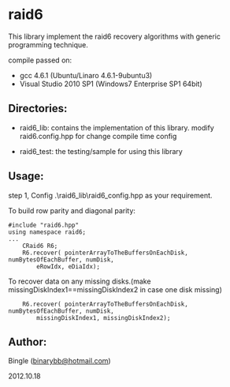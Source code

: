 raid6
=====

This library implement the raid6 recovery algorithms with generic programming technique.

compile passed on:
* gcc 4.6.1 (Ubuntu/Linaro 4.6.1-9ubuntu3) 
* Visual Studio 2010 SP1 (Windows7 Enterprise SP1 64bit)

Directories:
-------------
* raid6_lib:
	contains the implementation of this library.
	modify raid6.config.hpp for change compile time config

* raid6_test:
	the testing/sample for using this library


Usage: 
-------
step 1, Config .\raid6_lib\raid6_config.hpp as your requirement.  
  
To build row parity and diagonal parity: 

    #include "raid6.hpp"
    using namespace raid6;
    ...
        CRaid6 R6; 
        R6.recover( pointerArrayToTheBuffersOnEachDisk, numBytesOfEachBuffer, numDisk, 
        	eRowIdx, eDiaIdx);

To recover data on any missing disks.(make missingDiskIndex1==missingDiskIndex2 in case one disk missing)

        R6.recover( pointerArrayToTheBuffersOnEachDisk, numBytesOfEachBuffer, numDisk,
        	missingDiskIndex1, missingDiskIndex2);
Author:
-------
Bingle (binarybb@hotmail.com)

2012.10.18


